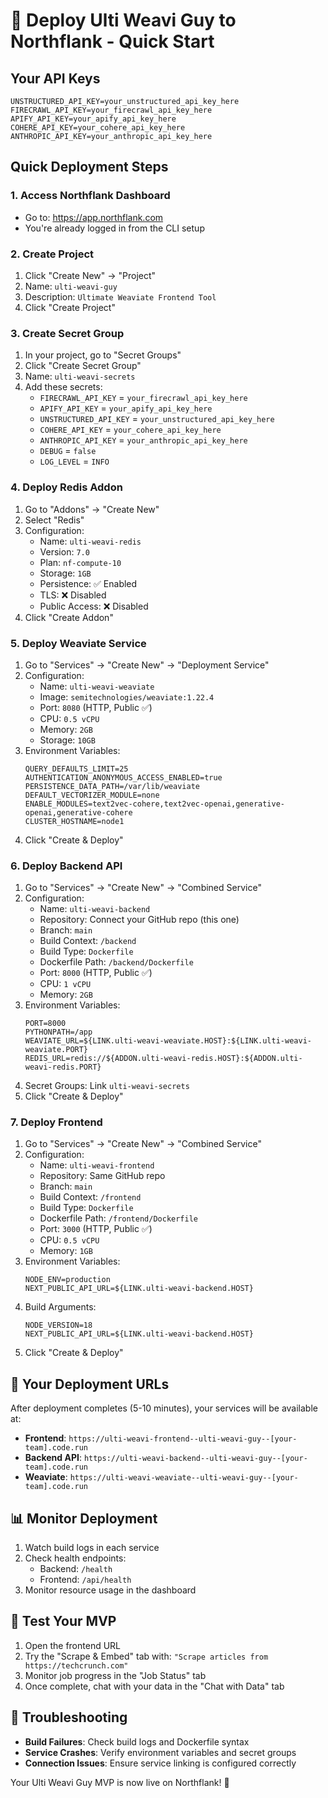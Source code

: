 # 🚀 Deploy Ulti Weavi Guy to Northflank - Quick Start

## Your API Keys
```
UNSTRUCTURED_API_KEY=your_unstructured_api_key_here
FIRECRAWL_API_KEY=your_firecrawl_api_key_here
APIFY_API_KEY=your_apify_api_key_here
COHERE_API_KEY=your_cohere_api_key_here
ANTHROPIC_API_KEY=your_anthropic_api_key_here
```

## Quick Deployment Steps

### 1. Access Northflank Dashboard
- Go to: https://app.northflank.com
- You're already logged in from the CLI setup

### 2. Create Project
1. Click "Create New" → "Project"
2. Name: `ulti-weavi-guy`
3. Description: `Ultimate Weaviate Frontend Tool`
4. Click "Create Project"

### 3. Create Secret Group
1. In your project, go to "Secret Groups"
2. Click "Create Secret Group"
3. Name: `ulti-weavi-secrets`
4. Add these secrets:
   - `FIRECRAWL_API_KEY` = `your_firecrawl_api_key_here`
   - `APIFY_API_KEY` = `your_apify_api_key_here`
   - `UNSTRUCTURED_API_KEY` = `your_unstructured_api_key_here`
   - `COHERE_API_KEY` = `your_cohere_api_key_here`
   - `ANTHROPIC_API_KEY` = `your_anthropic_api_key_here`
   - `DEBUG` = `false`
   - `LOG_LEVEL` = `INFO`

### 4. Deploy Redis Addon
1. Go to "Addons" → "Create New"
2. Select "Redis"
3. Configuration:
   - Name: `ulti-weavi-redis`
   - Version: `7.0`
   - Plan: `nf-compute-10`
   - Storage: `1GB`
   - Persistence: ✅ Enabled
   - TLS: ❌ Disabled
   - Public Access: ❌ Disabled
4. Click "Create Addon"

### 5. Deploy Weaviate Service
1. Go to "Services" → "Create New" → "Deployment Service"
2. Configuration:
   - Name: `ulti-weavi-weaviate`
   - Image: `semitechnologies/weaviate:1.22.4`
   - Port: `8080` (HTTP, Public ✅)
   - CPU: `0.5 vCPU`
   - Memory: `2GB`
   - Storage: `10GB`
3. Environment Variables:
   ```
   QUERY_DEFAULTS_LIMIT=25
   AUTHENTICATION_ANONYMOUS_ACCESS_ENABLED=true
   PERSISTENCE_DATA_PATH=/var/lib/weaviate
   DEFAULT_VECTORIZER_MODULE=none
   ENABLE_MODULES=text2vec-cohere,text2vec-openai,generative-openai,generative-cohere
   CLUSTER_HOSTNAME=node1
   ```
4. Click "Create & Deploy"

### 6. Deploy Backend API
1. Go to "Services" → "Create New" → "Combined Service"
2. Configuration:
   - Name: `ulti-weavi-backend`
   - Repository: Connect your GitHub repo (this one)
   - Branch: `main`
   - Build Context: `/backend`
   - Build Type: `Dockerfile`
   - Dockerfile Path: `/backend/Dockerfile`
   - Port: `8000` (HTTP, Public ✅)
   - CPU: `1 vCPU`
   - Memory: `2GB`
3. Environment Variables:
   ```
   PORT=8000
   PYTHONPATH=/app
   WEAVIATE_URL=${LINK.ulti-weavi-weaviate.HOST}:${LINK.ulti-weavi-weaviate.PORT}
   REDIS_URL=redis://${ADDON.ulti-weavi-redis.HOST}:${ADDON.ulti-weavi-redis.PORT}
   ```
4. Secret Groups: Link `ulti-weavi-secrets`
5. Click "Create & Deploy"

### 7. Deploy Frontend
1. Go to "Services" → "Create New" → "Combined Service"
2. Configuration:
   - Name: `ulti-weavi-frontend`
   - Repository: Same GitHub repo
   - Branch: `main`
   - Build Context: `/frontend`
   - Build Type: `Dockerfile`
   - Dockerfile Path: `/frontend/Dockerfile`
   - Port: `3000` (HTTP, Public ✅)
   - CPU: `0.5 vCPU`
   - Memory: `1GB`
3. Environment Variables:
   ```
   NODE_ENV=production
   NEXT_PUBLIC_API_URL=${LINK.ulti-weavi-backend.HOST}
   ```
4. Build Arguments:
   ```
   NODE_VERSION=18
   NEXT_PUBLIC_API_URL=${LINK.ulti-weavi-backend.HOST}
   ```
5. Click "Create & Deploy"

## 🎉 Your Deployment URLs

After deployment completes (5-10 minutes), your services will be available at:

- **Frontend**: `https://ulti-weavi-frontend--ulti-weavi-guy--[your-team].code.run`
- **Backend API**: `https://ulti-weavi-backend--ulti-weavi-guy--[your-team].code.run`
- **Weaviate**: `https://ulti-weavi-weaviate--ulti-weavi-guy--[your-team].code.run`

## 📊 Monitor Deployment

1. Watch build logs in each service
2. Check health endpoints:
   - Backend: `/health`
   - Frontend: `/api/health`
3. Monitor resource usage in the dashboard

## 🧪 Test Your MVP

1. Open the frontend URL
2. Try the "Scrape & Embed" tab with: `"Scrape articles from https://techcrunch.com"`
3. Monitor job progress in the "Job Status" tab
4. Once complete, chat with your data in the "Chat with Data" tab

## 🔧 Troubleshooting

- **Build Failures**: Check build logs and Dockerfile syntax
- **Service Crashes**: Verify environment variables and secret groups
- **Connection Issues**: Ensure service linking is configured correctly

Your Ulti Weavi Guy MVP is now live on Northflank! 🚀
